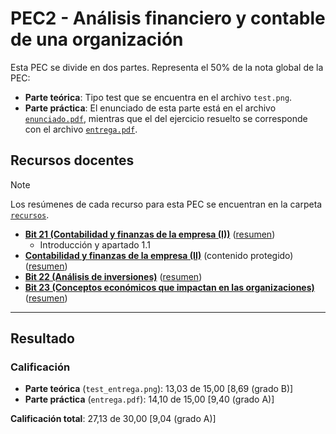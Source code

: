 # PEC2 - Análisis financiero y contable de una organización

Esta PEC se divide en dos partes. Representa el 50% de la nota global de la PEC:
- **Parte teórica**: Tipo test que se encuentra en el archivo `test.png`.
- **Parte práctica**: El enunciado de esta parte está en el archivo [`enunciado.pdf`](enunciado.pdf), mientras que el del ejercicio resuelto se corresponde con el archivo [`entrega.pdf`](entrega.pdf).

## Recursos docentes

>[!NOTE]
>Los resúmenes de cada recurso para esta PEC se encuentran en la carpeta [`recursos`](recursos/).

- [**Bit 21 (Contabilidad y finanzas de la empresa (I))**](http://cvapp.uoc.edu/autors/MostraPDFMaterialAction.do?id=263179&hash=1a0968aafeee5f7362c6a75eff9e5f2d44dad0c2f5ebe3e293116b24e5762337) ([resumen](./recursos/bit_21_contabilidad_y_finanzas_de_la_empresa_i_resumen.md))
	- Introducción y apartado 1.1
- [**Contabilidad y finanzas de la empresa (II)**](https://protected-content.ftp.uoc.edu/biblioteca/prestatgeries/05556_75556/90521.pdf) (contenido protegido) ([resumen](./recursos/contabilidad_y_finanzas_de_la_empresa_ii_resumen.md))
- [**Bit 22 (Análisis de inversiones)**](http://cvapp.uoc.edu/autors/MostraPDFMaterialAction.do?id=263181&hash=4c5f222055ec6ceb4523f0adfd2afc2cba2d41ca2646c41001d81e2e49cbe412) ([resumen](./recursos/bit_22_analisis_de_inversiones_resumen.md))
- [**Bit 23 (Conceptos económicos que impactan en las organizaciones)**](http://cvapp.uoc.edu/autors/MostraPDFMaterialAction.do?id=151500&hash=3fd646fe78d6cf5866ce7b47c92856d23aa9806cbf020d714dbc127b18408898) ([resumen](./recursos/bit_23_conceptos_economicos_que_impactan_en_las_organizaciones_resumen.md))

---

## Resultado

### Calificación

- **Parte teórica** (`test_entrega.png`): 13,03 de 15,00 [8,69 (grado B)]
- **Parte práctica** (`entrega.pdf`): 14,10 de 15,00 [9,40 (grado A)]

**Calificación total**: 27,13 de 30,00 [9,04 (grado A)]